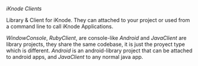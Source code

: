 _iKnode Clients_

Library & Client for iKnode. They can attached to your project or used from a command line to call iKnode Applications.

_WindowConsole_, _RubyClient_, are console-like
_Android_ and _JavaClient_ are library projects, they share the same codebase, it is just the proyect type which is different.
_Android_ is an android-library project that can be attached to android apps, and _JavaClient_ to any normal java app.
